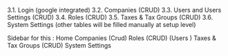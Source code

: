 3.1. Login (google integrated)
3.2. Companies (CRUD)
3.3. Users and Users Settings (CRUD)
3.4. Roles (CRUD)
3.5. Taxes & Tax Groups (CRUD)
3.6. System Settings
(other tables will be filled manually at setup level)


Sidebar for this : 
Home 
Companies (Crud)
Roles (CRUD) (Users )
Taxes & Tax Groups (CRUD)
System Settings